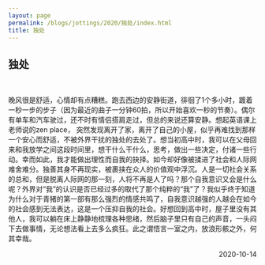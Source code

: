 ```yaml
---
layout: page
permalink: /blogs/jottings/2020/独处/index.html
title: 独处
---
```


## 独处
<br>

晚风很是舒适，心情却有点糟糕。跑去西边的安静街道，徘徊了1个多小时，踱着一秒一步的步子（因为最近的曲子一分钟60拍，所以开始喜欢一秒的节奏）。偶尔有单车和汽车驶过，还不时有情侣搭肩走过，但总的来说还算安静。想起英语课上老师说的zen place， 突然发现离开了家，离开了自己的小屋，似乎再难找到那样一个安心而舒适，不被外界干扰的独处的去处了。想当初高中时，我可以在父母回来和我放学之间这段时间里，想干什么干什么，思考，做出一些决定，付诸一些行动。幸而如此，我才能做出理性而自我的抉择。如今却好像被揉进了社会和人际网难舍难分。独善其身不再现实，被裹挟在众人的价值观中浮沉。人是一切社会关系的总和，但是脱离人际网的那一刻，人将不再是人了吗？那个自我意识又会是什么呢？外界对“我”的认识是否已经过多的取代了那个纯粹的“我”了？我似乎终于知道为什么对于青猪的第一部有那么强烈的情感共鸣了，自我意识越强的人越会在如今的社会感到无法表达，这是一个压抑自我的社会。好想回到高中时，屋子里没有其他人，我可以躺在床上静静地梳理各种思绪，然后脑子里只有自己的声音，一头闷下去做事情，无论想法看上去多么疯狂。此之谓悟言一室之内，放浪形骸之外，何其幸哉。
<p align="right">2020-10-14</p>